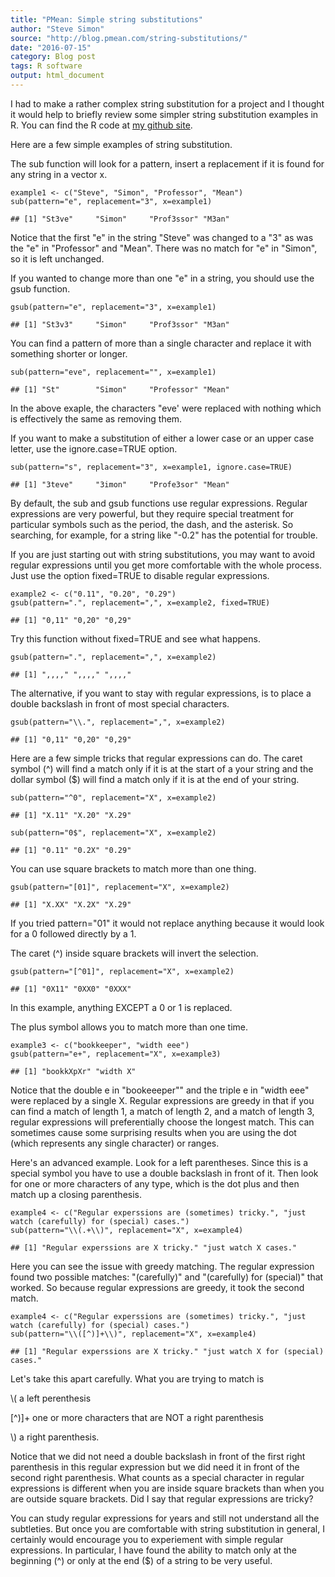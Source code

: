 ```yaml
---
title: "PMean: Simple string substitutions"
author: "Steve Simon"
source: "http://blog.pmean.com/string-substitutions/"
date: "2016-07-15"
category: Blog post
tags: R software
output: html_document
---
```


I had to make a rather complex string substitution for a project and I
thought it would help to briefly review some simpler string substitution
examples in R. You can find the R code at [my github
site](https://github.com/pmean/string-substitution).

<!---More--->

Here are a few simple examples of string substitution.

The sub function will look for a pattern, insert a replacement if it is
found for any string in a vector x.

``` {.r}
example1 <- c("Steve", "Simon", "Professor", "Mean")
sub(pattern="e", replacement="3", x=example1)
```

    ## [1] "St3ve"     "Simon"     "Prof3ssor" "M3an"

Notice that the first "e" in the string "Steve" was changed to a "3" as
was the "e" in "Professor" and "Mean". There was no match for "e" in
"Simon", so it is left unchanged.

If you wanted to change more than one "e" in a string, you should use
the gsub function.

``` {.r}
gsub(pattern="e", replacement="3", x=example1)
```

    ## [1] "St3v3"     "Simon"     "Prof3ssor" "M3an"

You can find a pattern of more than a single character and replace it
with something shorter or longer.

``` {.r}
sub(pattern="eve", replacement="", x=example1)
```

    ## [1] "St"        "Simon"     "Professor" "Mean"

In the above exaple, the characters "eve' were replaced with nothing
which is effectively the same as removing them.

If you want to make a substitution of either a lower case or an upper
case letter, use the ignore.case=TRUE option.

``` {.r}
sub(pattern="s", replacement="3", x=example1, ignore.case=TRUE)
```

    ## [1] "3teve"     "3imon"     "Profe3sor" "Mean"

By default, the sub and gsub functions use regular expressions. Regular
expressions are very powerful, but they require special treatment for
particular symbols such as the period, the dash, and the asterisk. So
searching, for example, for a string like "-0.2" has the potential for
trouble.

If you are just starting out with string substitutions, you may want to
avoid regular expressions until you get more comfortable with the whole
process. Just use the option fixed=TRUE to disable regular expressions.

``` {.r}
example2 <- c("0.11", "0.20", "0.29")
gsub(pattern=".", replacement=",", x=example2, fixed=TRUE)
```

    ## [1] "0,11" "0,20" "0,29"

Try this function without fixed=TRUE and see what happens.

``` {.r}
gsub(pattern=".", replacement=",", x=example2)
```

    ## [1] ",,,," ",,,," ",,,,"

The alternative, if you want to stay with regular expressions, is to
place a double backslash in front of most special characters.

``` {.r}
gsub(pattern="\\.", replacement=",", x=example2)
```

    ## [1] "0,11" "0,20" "0,29"

Here are a few simple tricks that regular expressions can do. The caret
symbol (\^) will find a match only if it is at the start of a your
string and the dollar symbol (\$) will find a match only if it is at the
end of your string.

``` {.r}
sub(pattern="^0", replacement="X", x=example2)
```

    ## [1] "X.11" "X.20" "X.29"

``` {.r}
sub(pattern="0$", replacement="X", x=example2)
```

    ## [1] "0.11" "0.2X" "0.29"

You can use square brackets to match more than one thing.

``` {.r}
gsub(pattern="[01]", replacement="X", x=example2)
```

    ## [1] "X.XX" "X.2X" "X.29"

If you tried pattern="01" it would not replace anything because it would
look for a 0 followed directly by a 1.

The caret (\^) inside square brackets will invert the selection.

``` {.r}
gsub(pattern="[^01]", replacement="X", x=example2)
```

    ## [1] "0X11" "0XX0" "0XXX"

In this example, anything EXCEPT a 0 or 1 is replaced.

The plus symbol allows you to match more than one time.

``` {.r}
example3 <- c("bookkeeper", "width eee")
gsub(pattern="e+", replacement="X", x=example3)
```

    ## [1] "bookkXpXr" "width X"

Notice that the double e in "bookeeeper"" and the triple e in "width
eee" were replaced by a single X. Regular expressions are greedy in that
if you can find a match of length 1, a match of length 2, and a match of
length 3, regular expressions will preferentially choose the longest
match. This can sometimes cause some surprising results when you are
using the dot (which represents any single character) or ranges.

Here's an advanced example. Look for a left parentheses. Since this is a
special symbol you have to use a double backslash in front of it. Then
look for one or more characters of any type, which is the dot plus and
then match up a closing parenthesis.

``` {.r}
example4 <- c("Regular experssions are (sometimes) tricky.", "just watch (carefully) for (special) cases.")
sub(pattern="\\(.+\\)", replacement="X", x=example4)
```

    ## [1] "Regular experssions are X tricky." "just watch X cases."

Here you can see the issue with greedy matching. The regular expression
found two possible matches: "(carefully)" and "(carefully) for
(special)" that worked. So because regular expressions are greedy, it
took the second match.

``` {.r}
example4 <- c("Regular experssions are (sometimes) tricky.", "just watch (carefully) for (special) cases.")
sub(pattern="\\([^)]+\\)", replacement="X", x=example4)
```

    ## [1] "Regular experssions are X tricky." "just watch X for (special) cases."

Let's take this apart carefully. What you are trying to match is

\\( a left perenthesis

\[\^)\]+ one or more characters that are NOT a right parenthesis

\\) a right parenthesis.

Notice that we did not need a double backslash in front of the first
right parenthesis in this regular expression but we did need it in front
of the second right parenthesis. What counts as a special character in
regular expressions is different when you are inside square brackets
than when you are outside square brackets. Did I say that regular
expressions are tricky?

You can study regular expressions for years and still not understand all
the subtleties. But once you are comfortable with string substitution in
general, I certainly would encourage you to experiement with simple
regular expressions. In particular, I have found the ability to match
only at the beginning (\^) or only at the end (\$) of a string to be
very useful.


